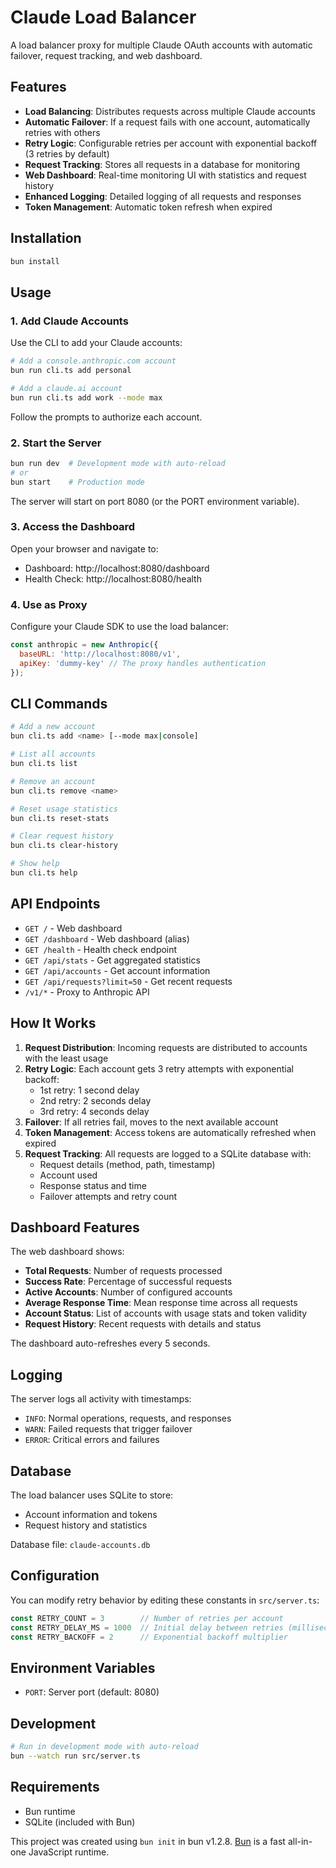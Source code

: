 # Claude Load Balancer

A load balancer proxy for multiple Claude OAuth accounts with automatic failover, request tracking, and web dashboard.

## Features

- **Load Balancing**: Distributes requests across multiple Claude accounts
- **Automatic Failover**: If a request fails with one account, automatically retries with others
- **Retry Logic**: Configurable retries per account with exponential backoff (3 retries by default)
- **Request Tracking**: Stores all requests in a database for monitoring
- **Web Dashboard**: Real-time monitoring UI with statistics and request history
- **Enhanced Logging**: Detailed logging of all requests and responses
- **Token Management**: Automatic token refresh when expired

## Installation

```bash
bun install
```

## Usage

### 1. Add Claude Accounts

Use the CLI to add your Claude accounts:

```bash
# Add a console.anthropic.com account
bun run cli.ts add personal

# Add a claude.ai account
bun run cli.ts add work --mode max
```

Follow the prompts to authorize each account.

### 2. Start the Server

```bash
bun run dev  # Development mode with auto-reload
# or
bun start    # Production mode
```

The server will start on port 8080 (or the PORT environment variable).

### 3. Access the Dashboard

Open your browser and navigate to:
- Dashboard: http://localhost:8080/dashboard
- Health Check: http://localhost:8080/health

### 4. Use as Proxy

Configure your Claude SDK to use the load balancer:

```javascript
const anthropic = new Anthropic({
  baseURL: 'http://localhost:8080/v1',
  apiKey: 'dummy-key' // The proxy handles authentication
});
```

## CLI Commands

```bash
# Add a new account
bun cli.ts add <name> [--mode max|console]

# List all accounts
bun cli.ts list

# Remove an account
bun cli.ts remove <name>

# Reset usage statistics
bun cli.ts reset-stats

# Clear request history
bun cli.ts clear-history

# Show help
bun cli.ts help
```

## API Endpoints

- `GET /` - Web dashboard
- `GET /dashboard` - Web dashboard (alias)
- `GET /health` - Health check endpoint
- `GET /api/stats` - Get aggregated statistics
- `GET /api/accounts` - Get account information
- `GET /api/requests?limit=50` - Get recent requests
- `/v1/*` - Proxy to Anthropic API

## How It Works

1. **Request Distribution**: Incoming requests are distributed to accounts with the least usage
2. **Retry Logic**: Each account gets 3 retry attempts with exponential backoff:
   - 1st retry: 1 second delay
   - 2nd retry: 2 seconds delay
   - 3rd retry: 4 seconds delay
3. **Failover**: If all retries fail, moves to the next available account
4. **Token Management**: Access tokens are automatically refreshed when expired
5. **Request Tracking**: All requests are logged to a SQLite database with:
   - Request details (method, path, timestamp)
   - Account used
   - Response status and time
   - Failover attempts and retry count

## Dashboard Features

The web dashboard shows:
- **Total Requests**: Number of requests processed
- **Success Rate**: Percentage of successful requests
- **Active Accounts**: Number of configured accounts
- **Average Response Time**: Mean response time across all requests
- **Account Status**: List of accounts with usage stats and token validity
- **Request History**: Recent requests with details and status

The dashboard auto-refreshes every 5 seconds.

## Logging

The server logs all activity with timestamps:
- `INFO`: Normal operations, requests, and responses
- `WARN`: Failed requests that trigger failover
- `ERROR`: Critical errors and failures

## Database

The load balancer uses SQLite to store:
- Account information and tokens
- Request history and statistics

Database file: `claude-accounts.db`

## Configuration

You can modify retry behavior by editing these constants in `src/server.ts`:

```typescript
const RETRY_COUNT = 3        // Number of retries per account
const RETRY_DELAY_MS = 1000  // Initial delay between retries (milliseconds)
const RETRY_BACKOFF = 2      // Exponential backoff multiplier
```

## Environment Variables

- `PORT`: Server port (default: 8080)

## Development

```bash
# Run in development mode with auto-reload
bun --watch run src/server.ts
```

## Requirements

- Bun runtime
- SQLite (included with Bun)

This project was created using `bun init` in bun v1.2.8. [Bun](https://bun.sh) is a fast all-in-one JavaScript runtime.